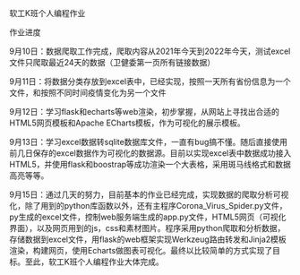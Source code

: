 软工K班个人编程作业

作业进度

9月10日：数据爬取工作完成，爬取内容从2021年今天到2022年今天，测试excel文件只爬取最近24天的数据（卫健委第一页所有链接数据）

9月11日：将数据分类存放到excel表中，已经实现，按照一天所有省份信息为一个文件，和按照不同时间疫情变化为另一个文件

9月12日：学习flask和echarts等web渲染，初步掌握，从网站上寻找出合适的HTML5网页模板和Apache ECharts模板，作为可视化的展示模板。

9月13日：学习excel数据转sqlite数据库文件，一直有bug搞不懂。随后直接使用前几日保存的excel数据作为可视化的数据源。目前以实现excel表中数据成功接入HTML5，并使用flask和boostrap等成功渲染一个大表格，采用斑马线格式和数据高亮等等。 

9月15日：通过几天的努力，目前基本的作业已经完成，实现数据的爬取分析可视化，除了用到的python库函数以外，还有主程序Corona_Virus_Spider.py文件，py生成的excel文件，控制web服务端生成的app.py文件，HTML5网页（可视化界面），以及网页用到的js，css和素材图片。程序采用python爬取和分析数据，存储数据到excel文件，用flask的web框架实现Werkzeug路由转发和Jinja2模板渲染，构建网页，使用Echarts做图表可视化。最终以比较简单的方式实现了目标。至此，软工K班个人编程作业大体完成。
